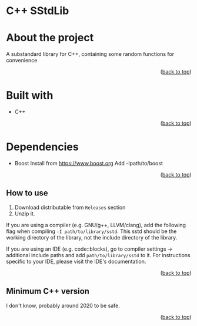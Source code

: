 # C++ SStdLib

<a name="readme-top"></a>

# About the project

A substandard library for C++, containing some random functions for convenience

<p align="right">(<a href="#readme-top">back to top</a>)</p>

# Built with

- C++ 

<p align="right">(<a href="#readme-top">back to top</a>)</p>

# Dependencies 

- Boost 
  Install from https://www.boost.org
  Add -Ipath/to/boost

<p align="right">(<a href="#readme-top">back to top</a>)</p>

## How to use

1. Download distributable from `Releases` section
2. Unzip it.

If you are using a compiler (e.g. GNU/g++, LLVM/clang), add the following flag when compiling `-I path/to/library/sstd`. This sstd should be the working directory of the library, not the include directory of the library.

If you are using an IDE (e.g. code::blocks), go to compiler settings -> additional include paths and add `path/to/library/sstd` to it. For instructions specific to your IDE, please visit the IDE's documentation.

<p align="right">(<a href="#readme-top">back to top</a>)</p>

## Minimum C++ version

I don't know, probably around 2020 to be safe.

<p align="right">(<a href="#readme-top">back to top</a>)</p>

